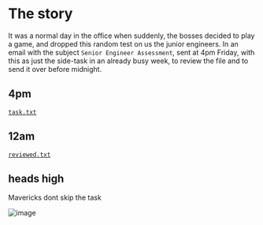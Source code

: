 # The story
It was a normal day in the office when suddenly, the bosses decided to play a game, and dropped this random test on us the junior engineers. In an email with the subject `Senior Engineer Assessment`, sent at 4pm Friday, with this as just the side-task in an already busy week, to review the file and to send it over before midnight. 

## 4pm
[`task.txt`](task.txt)  

## 12am
[`reviewed.txt`](reviewed.txt)

## heads high
Mavericks dont skip the task

![image](https://github.com/syazsolo/linkedin/assets/54979264/41b83ada-1e25-465a-ae11-38abc10922bd)
